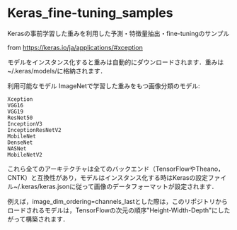 # Keras_fine-tuning_samples

Kerasの事前学習した重みを利用した予測・特徴量抽出・fine-tuningのサンプル


from
https://keras.io/ja/applications/#xception





モデルをインスタンス化すると重みは自動的にダウンロードされます．重みは~/.keras/models/に格納されます．

利用可能なモデル
ImageNetで学習した重みをもつ画像分類のモデル:

```
Xception
VGG16
VGG19
ResNet50
InceptionV3
InceptionResNetV2
MobileNet
DenseNet
NASNet
MobileNetV2
```

これら全てのアーキテクチャは全てのバックエンド（TensorFlowやTheano，CNTK）と互換性があり，モデルはインスタンス化する時はKerasの設定ファイル~/.keras/keras.jsonに従って画像のデータフォーマットが設定されます． 

例えば，image_dim_ordering=channels_lastとした際は，このリポジトリからロードされるモデルは，TensorFlowの次元の順序"Height-Width-Depth"にしたがって構築されます．
